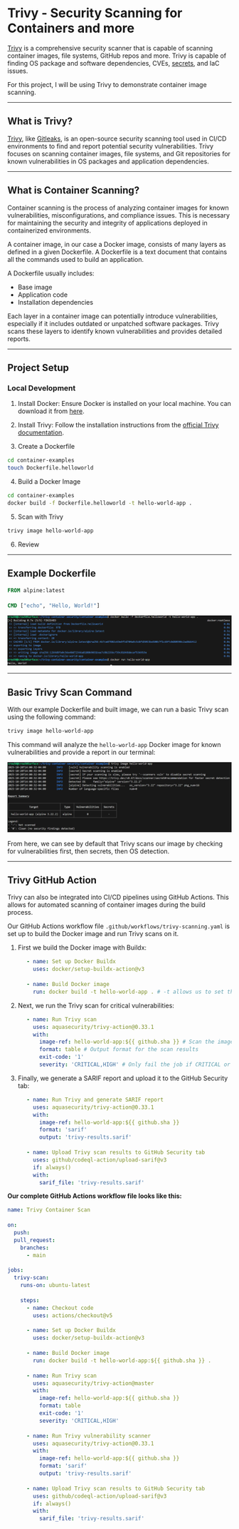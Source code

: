 # Trivy - Security Scanning for Containers and more

[Trivy](https://trivy.dev/latest/) is a comprehensive security scanner that is capable of scanning container images, file systems, GitHub repos and more. Trivy is capable of finding OS package and software dependencies, CVEs, [secrets](https://github.com/crow50/Gitleaks-Secret-Scanning?tab=readme-ov-file#what-counts-as-a-secret), and IaC issues. 

For this project, I will be using Trivy to demonstrate container image scanning.

---

## What is Trivy?

[Trivy](https://trivy.dev/latest/), like [Gitleaks](https://gitleaks.io/), is an open-source security scanning tool used in CI/CD environments to find and report potential security vulnerabilities. Trivy focuses on scanning container images, file systems, and Git repositories for known vulnerabilities in OS packages and application dependencies.

---

## What is Container Scanning?

Container scanning is the process of analyzing container images for known vulnerabilities, misconfigurations, and compliance issues. This is necessary for maintaining the security and integrity of applications deployed in containerized environments.

A container image, in our case a Docker image, consists of many layers as defined in a given Dockerfile. A Dockerfile is a text document that contains all the commands used to build an application.

A Dockerfile usually includes:
- Base image
- Application code
- Installation dependencies

Each layer in a container image can potentially introduce vulnerabilities, especially if it includes outdated or unpatched software packages. Trivy scans these layers to identify known vulnerabilities and provides detailed reports.

---

## Project Setup

### Local Development

1. Install Docker: Ensure Docker is installed on your local machine. You can download it from [here](https://www.docker.com/products/docker-desktop).

2. Install Trivy: Follow the installation instructions from the [official Trivy documentation](https://trivy.dev/latest/getting-started/).

3. Create a Dockerfile

```bash
cd container-examples
touch Dockerfile.helloworld
```

4. Build a Docker Image

```bash
cd container-examples
docker build -f Dockerfile.helloworld -t hello-world-app .
```

5. Scan with Trivy

```bash
trivy image hello-world-app
```

6. Review

---
## Example Dockerfile

```Dockerfile
FROM alpine:latest

CMD ["echo", "Hello, World!"]
```

![Basic Hello World Container](assets/basic-hello-world-container.png)

---

## Basic Trivy Scan Command

With our example Dockerfile and built image, we can run a basic Trivy scan using the following command:

```bash
trivy image hello-world-app
```

This command will analyze the `hello-world-app` Docker image for known vulnerabilities and provide a report in our terminal:

![Basic Trivy Scan Command](assets/basic-trivy-scan-command.png)

From here, we can see by default that Trivy scans our image by checking for vulnerabilities first, then secrets, then OS detection.

---

## Trivy GitHub Action

Trivy can also be integrated into CI/CD pipelines using GitHub Actions. This allows for automated scanning of container images during the build process.

Our GitHub Actions workflow file `.github/workflows/trivy-scanning.yaml` is set up to build the Docker image and run Trivy scans on it.

1. First we build the Docker image with Buildx:

```yaml
      - name: Set up Docker Buildx
        uses: docker/setup-buildx-action@v3

      - name: Build Docker image
        run: docker build -t hello-world-app . # -t allows us to set the tag flag for our Docker image
```

2. Next, we run the Trivy scan for critical vulnerabilities:

```yaml
      - name: Run Trivy scan
        uses: aquasecurity/trivy-action@0.33.1
        with:
          image-ref: hello-world-app:${{ github.sha }} # Scan the image built in the previous step specifying the image reference
          format: table # Output format for the scan results
          exit-code: '1'
          severity: 'CRITICAL,HIGH' # Only fail the job if CRITICAL or HIGH severity vulnerabilities are found
```

3. Finally, we generate a SARIF report and upload it to the GitHub Security tab:

```yaml
      - name: Run Trivy and generate SARIF report
        uses: aquasecurity/trivy-action@0.33.1
        with:
          image-ref: hello-world-app:${{ github.sha }}
          format: 'sarif'
          output: 'trivy-results.sarif'

      - name: Upload Trivy scan results to GitHub Security tab
        uses: github/codeql-action/upload-sarif@v3
        if: always()
        with:
          sarif_file: 'trivy-results.sarif'
```

**Our complete GitHub Actions workflow file looks like this:**

```yaml
name: Trivy Container Scan

on:
  push:
  pull_request:
    branches:
      - main

jobs:
  trivy-scan:
    runs-on: ubuntu-latest

    steps:
      - name: Checkout code
        uses: actions/checkout@v5

      - name: Set up Docker Buildx
        uses: docker/setup-buildx-action@v3

      - name: Build Docker image
        run: docker build -t hello-world-app:${{ github.sha }} .

      - name: Run Trivy scan
        uses: aquasecurity/trivy-action@master
        with:
          image-ref: hello-world-app:${{ github.sha }}
          format: table
          exit-code: '1'
          severity: 'CRITICAL,HIGH'

      - name: Run Trivy vulnerability scanner
        uses: aquasecurity/trivy-action@0.33.1
        with:
          image-ref: hello-world-app:${{ github.sha }}
          format: 'sarif'
          output: 'trivy-results.sarif'

      - name: Upload Trivy scan results to GitHub Security tab
        uses: github/codeql-action/upload-sarif@v3
        if: always()
        with:
          sarif_file: 'trivy-results.sarif'
```
